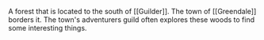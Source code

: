 A forest that is located to the south of [[Guilder]]. The town of [[Greendale]] borders it. The town's adventurers guild often explores these woods to find some interesting things.